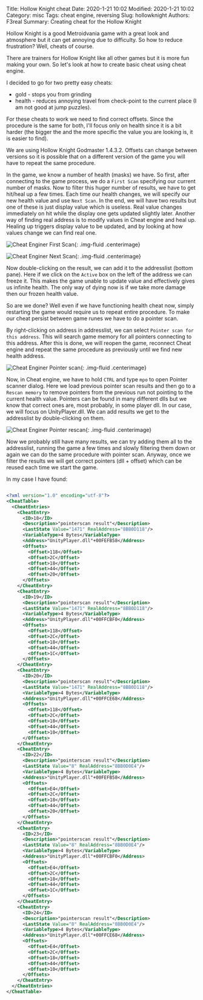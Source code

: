 Title: Hollow Knight cheat
Date: 2020-1-21 10:02
Modified: 2020-1-21 10:02
Category: misc
Tags: cheat engine, reversing
Slug: hollowknight
Authors: F3real
Summary: Creating cheat for the Hollow Knight

Hollow Knight is a good Metroidvania game with a great look and atmosphere but it can get annoying due to difficulty. So how to reduce frustration? Well, cheats of course.

There are trainers for Hollow Knight like all other games but it is more fun making your own. So let's look at how to create basic cheat using cheat engine.

I decided to go for two pretty easy cheats:

* gold - stops you from grinding
* health - reduces annoying travel from check-point to the current place (I am not good at jump puzzles).

For these cheats to work we need to find correct offsets. Since the procedure is the same for both, I'll focus only on health since it is a bit harder (the bigger the and the more specific the value you are looking is, it is easier to find).

We are using Hollow Knight Godmaster 1.4.3.2. Offsets can change between versions so it is possible that on a different version of the game you will have to repeat the same procedure.

In the game, we know a number of health (masks) we have. So first, after connecting to the game process, we do a `First Scan` specifying our current number of masks. Now to filter this huger number of results, we have to get hit/heal up a few times. Each time our health changes, we will specify our new health value and use `Next Scan`. In the end, we will have two results but one of these is just display value which is useless. Real value changes immediately on hit while the display one gets updated slightly later. Another way of finding real address is to modify values in Cheat engine and heal up. Healing up triggers display value to be updated, and by looking at how values change we can find real one.

![Cheat Enginer First Scan]({static}/images/2020_1_21_HollowKnight1.png){: .img-fluid .centerimage}

![Cheat Enginer Next Scan]({static}/images/2020_1_21_HollowKnight2.png){: .img-fluid .centerimage}

Now double-clicking on the result, we can add it to the addresslist (bottom pane). Here if we click on the `Active` box on the left of the address we can freeze it. This makes the game unable to update value and effectively gives us infinite health. The only way of dying now is if we take more damage then our frozen health value.

So are we done? Well even if we have functioning health cheat now, simply restarting the game would require us to repeat entire procedure. To make our cheat persist between game runes we have to do a pointer scan.

By right-clicking on address in addresslist, we can select `Pointer scan for this address`.
This will search game memory for all pointers connecting to this address. After this is done, we will reopen the game, reconnect Cheat engine and repeat the same procedure as previously until we find new health address.

![Cheat Enginer Pointer scan]({static}/images/2020_1_21_HollowKnight3.png){: .img-fluid .centerimage}

Now, in Cheat engine, we have to hold `CTRL` and type `mpo` to open Pointer scanner dialog. Here we load previous pointer scan results and then go to a `Rescan memory` to remove pointers from the previous run not pointing to the current health value. Pointers can be found in many different dlls but we know that correct ones are, most probably, in some player dll. In our case, we will focus on UnityPlayer.dll. We can add results we get to the addresslist by double-clicking on them.

![Cheat Enginer Pointer rescan]({static}/images/2020_1_21_HollowKnight4.png){: .img-fluid .centerimage}

Now we probably still have many results, we can try adding them all to the addresslist, running the game a few times and slowly filtering them down or again we can do the same procedure with pointer scan. Anyway, once we filter the results we will get correct pointers (dll + offset) which can be reused each time we start the game.

In my case I have found:
~~~xml

<?xml version="1.0" encoding="utf-8"?>
<CheatTable>
  <CheatEntries>
    <CheatEntry>
      <ID>18</ID>
      <Description>"pointerscan result"</Description>
      <LastState Value="1471" RealAddress="8BB0D118"/>
      <VariableType>4 Bytes</VariableType>
      <Address>"UnityPlayer.dll"+00FEFB58</Address>
      <Offsets>
        <Offset>118</Offset>
        <Offset>2C</Offset>
        <Offset>18</Offset>
        <Offset>44</Offset>
        <Offset>20</Offset>
      </Offsets>
    </CheatEntry>
    <CheatEntry>
      <ID>19</ID>
      <Description>"pointerscan result"</Description>
      <LastState Value="1471" RealAddress="8BB0D118"/>
      <VariableType>4 Bytes</VariableType>
      <Address>"UnityPlayer.dll"+00FFCBF0</Address>
      <Offsets>
        <Offset>118</Offset>
        <Offset>2C</Offset>
        <Offset>18</Offset>
        <Offset>44</Offset>
        <Offset>1C</Offset>
      </Offsets>
    </CheatEntry>
    <CheatEntry>
      <ID>20</ID>
      <Description>"pointerscan result"</Description>
      <LastState Value="1471" RealAddress="8BB0D118"/>
      <VariableType>4 Bytes</VariableType>
      <Address>"UnityPlayer.dll"+00FFCE68</Address>
      <Offsets>
        <Offset>118</Offset>
        <Offset>2C</Offset>
        <Offset>18</Offset>
        <Offset>44</Offset>
        <Offset>10</Offset>
      </Offsets>
    </CheatEntry>
    <CheatEntry>
      <ID>22</ID>
      <Description>"pointerscan result"</Description>
      <LastState Value="8" RealAddress="8BB0D0E4"/>
      <VariableType>4 Bytes</VariableType>
      <Address>"UnityPlayer.dll"+00FEFB58</Address>
      <Offsets>
        <Offset>E4</Offset>
        <Offset>2C</Offset>
        <Offset>18</Offset>
        <Offset>44</Offset>
        <Offset>20</Offset>
      </Offsets>
    </CheatEntry>
    <CheatEntry>
      <ID>23</ID>
      <Description>"pointerscan result"</Description>
      <LastState Value="8" RealAddress="8BB0D0E4"/>
      <VariableType>4 Bytes</VariableType>
      <Address>"UnityPlayer.dll"+00FFCBF0</Address>
      <Offsets>
        <Offset>E4</Offset>
        <Offset>2C</Offset>
        <Offset>18</Offset>
        <Offset>44</Offset>
        <Offset>1C</Offset>
      </Offsets>
    </CheatEntry>
    <CheatEntry>
      <ID>24</ID>
      <Description>"pointerscan result"</Description>
      <LastState Value="8" RealAddress="8BB0D0E4"/>
      <VariableType>4 Bytes</VariableType>
      <Address>"UnityPlayer.dll"+00FFCE68</Address>
      <Offsets>
        <Offset>E4</Offset>
        <Offset>2C</Offset>
        <Offset>18</Offset>
        <Offset>44</Offset>
        <Offset>10</Offset>
      </Offsets>
    </CheatEntry>
  </CheatEntries>
</CheatTable>

~~~